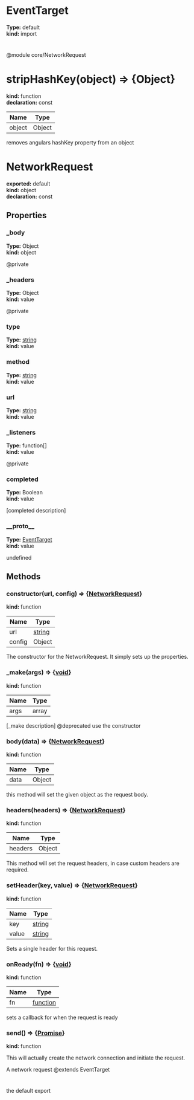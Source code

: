 # EventTarget              
  
**Type:** default              
**kind:** import              
  
  
#             
  
  
@module core/NetworkRequest            
# stripHashKey(object) => {Object}          
  
**kind:** function          
**declaration:** const          
  
| Name | Type |            
|------|------|            
| object | Object |          
  
removes angulars hashKey property from an object          
# NetworkRequest        
  
**exported:** default        
**kind:** object        
**declaration:** const        
## Properties        
  
### _body          
  
**Type:** Object          
**kind:** object          
  
@private          
  
### _headers          
  
**Type:** Object          
**kind:** value          
  
@private          
  
### type          
  
**Type:** [string](https://developer.mozilla.org/en-US/docs/Web/JavaScript/Reference/Global_Objects/String)          
**kind:** value          
  
  
  
### method          
  
**Type:** [string](https://developer.mozilla.org/en-US/docs/Web/JavaScript/Reference/Global_Objects/String)          
**kind:** value          
  
  
  
### url          
  
**Type:** [string](https://developer.mozilla.org/en-US/docs/Web/JavaScript/Reference/Global_Objects/String)          
**kind:** value          
  
  
  
### _listeners          
  
**Type:** function[]          
**kind:** value          
  
@private          
  
### completed          
  
**Type:** Boolean          
**kind:** value          
  
[completed description]          
  
### \_\_proto\_\_          
  
**Type:** [EventTarget](./Module:-EventTarget#eventtarget)          
**kind:** value          
  
undefined          
  
## Methods        
  
### constructor(url, config) => {[NetworkRequest](./Module:-NetworkRequest#networkrequest)}          
  
**kind:** function          
  
| Name | Type |            
|------|------|            
| url | [string](https://developer.mozilla.org/en-US/docs/Web/JavaScript/Reference/Global_Objects/String) |          
| config | Object |          
  
The constructor for the NetworkRequest. It simply sets up the properties.          
  
  
### _make(args) => {[void](https://developer.mozilla.org/en-US/docs/Web/JavaScript/Reference/Global_Objects/undefined)}          
  
**kind:** function          
  
| Name | Type |            
|------|------|            
| args | array |          
  
[_make description]  @deprecated use the constructor          
  
  
### body(data) => {[NetworkRequest](./Module:-NetworkRequest#networkrequest)}          
  
**kind:** function          
  
| Name | Type |            
|------|------|            
| data | Object |          
  
this method will set the given object as the request body.          
  
  
### headers(headers) => {[NetworkRequest](./Module:-NetworkRequest#networkrequest)}          
  
**kind:** function          
  
| Name | Type |            
|------|------|            
| headers | Object |          
  
This method will set the request headers, in case custom headers are required.          
  
  
### setHeader(key, value) => {[NetworkRequest](./Module:-NetworkRequest#networkrequest)}          
  
**kind:** function          
  
| Name | Type |            
|------|------|            
| key | [string](https://developer.mozilla.org/en-US/docs/Web/JavaScript/Reference/Global_Objects/String) |          
| value | [string](https://developer.mozilla.org/en-US/docs/Web/JavaScript/Reference/Global_Objects/String) |          
  
Sets a single header for this request.          
  
  
### onReady(fn) => {[void](https://developer.mozilla.org/en-US/docs/Web/JavaScript/Reference/Global_Objects/undefined)}          
  
**kind:** function          
  
| Name | Type |            
|------|------|            
| fn | [function](https://developer.mozilla.org/en-US/docs/Web/JavaScript/Reference/Global_Objects/Function/prototype) |          
  
sets a callback for when the request is ready          
  
  
### send() => {[Promise](https://developer.mozilla.org/en-US/docs/Web/JavaScript/Reference/Global_Objects/Promise)}          
  
**kind:** function          
  
This will actually create the network connection and initiate the request.          
  
  
A network request @extends EventTarget        
#       
  
  
the default export      
